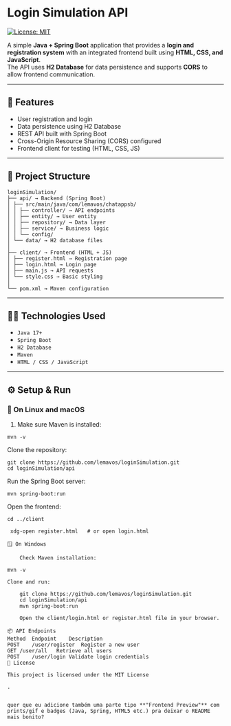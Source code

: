 # Login Simulation API

[![License: MIT](https://img.shields.io/badge/License-MIT-yellow.svg)](https://opensource.org/licenses/MIT)

A simple **Java + Spring Boot** application that provides a **login and registration system** with an integrated frontend built using **HTML, CSS, and JavaScript**.  
The API uses **H2 Database** for data persistence and supports **CORS** to allow frontend communication.

---

## 🚀 Features

- User registration and login  
- Data persistence using H2 Database  
- REST API built with Spring Boot  
- Cross-Origin Resource Sharing (CORS) configured  
- Frontend client for testing (HTML, CSS, JS)

---

## 🧩 Project Structure
```
loginSimulation/
├── api/ → Backend (Spring Boot)
│ ├── src/main/java/com/lemavos/chatappsb/
│ │ ├── controller/ → API endpoints
│ │ ├── entity/ → User entity
│ │ ├── repository/ → Data layer
│ │ ├── service/ → Business logic
│ │ └── config/
│ └── data/ → H2 database files
│
├── client/ → Frontend (HTML + JS)
│ ├── register.html → Registration page
│ ├── login.html → Login page
│ ├── main.js → API requests
│ └── style.css → Basic styling
│
└── pom.xml → Maven configuration
```

---

## 🧑‍💻 Technologies Used

- `Java 17+`  
- `Spring Boot`  
- `H2 Database`  
- `Maven`  
- `HTML / CSS / JavaScript`

---

## ⚙️ Setup & Run

### 🐧 On Linux and macOS

1. Make sure Maven is installed:
```
mvn -v
```

Clone the repository:
```
git clone https://github.com/lemavos/loginSimulation.git
cd loginSimulation/api
```
Run the Spring Boot server:

```
mvn spring-boot:run
```
Open the frontend:
```
cd ../client

 xdg-open register.html   # or open login.html

🪟 On Windows

    Check Maven installation:

mvn -v

Clone and run:

    git clone https://github.com/lemavos/loginSimulation.git
    cd loginSimulation/api
    mvn spring-boot:run

    Open the client/login.html or register.html file in your browser.

📦 API Endpoints
Method	Endpoint	Description
POST	/user/register	Register a new user
GET	/user/all	Retrieve all users
POST	/user/login	Validate login credentials
📜 License

This project is licensed under the MIT License

.


quer que eu adicione também uma parte tipo **"Frontend Preview"** com prints/gif e badges (Java, Spring, HTML5 etc.) pra deixar o README mais bonito?
